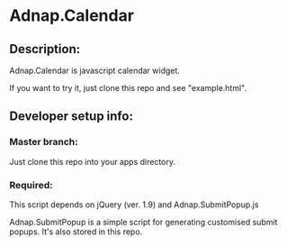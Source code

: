 Adnap.Calendar
==============

Description:
------------
Adnap.Calendar is javascript calendar widget.

If you want to try it, just clone this repo and see "example.html".

Developer setup info:
---------------------
### Master branch:
Just clone this repo into your apps directory.

### Required:
This script depends on jQuery (ver. 1.9) and Adnap.SubmitPopup.js

Adnap.SubmitPopup is a simple script for generating customised submit popups.
It's also stored in this repo.

